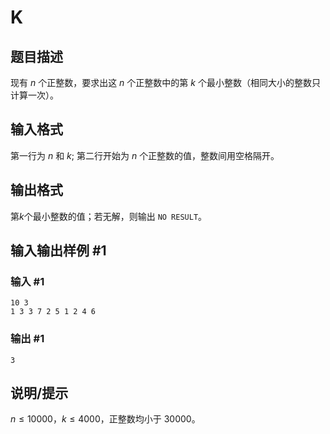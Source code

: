 # K

## 题目描述

现有 $n$ 个正整数，要求出这 $n$ 个正整数中的第 $k$ 个最小整数（相同大小的整数只计算一次）。

## 输入格式

第一行为 $n$ 和 $k$; 第二行开始为 $n$ 个正整数的值，整数间用空格隔开。

## 输出格式

第$k$个最小整数的值；若无解，则输出 `NO RESULT`。

## 输入输出样例 #1

### 输入 #1

```
10 3
1 3 3 7 2 5 1 2 4 6
```

### 输出 #1

```
3
```

## 说明/提示

$n \leq 10000$，$k \leq 4000$，正整数均小于 $30000$。
